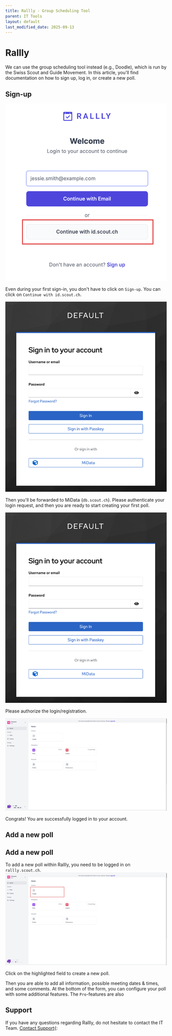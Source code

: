 ```yaml
---
title: Rallly - Group Scheduling Tool
parent: IT Tools
layout: default
last_modified_date: 2025-09-13
---
```


# Rallly

We can use the group scheduling tool instead (e.g., Doodle), which is run by the Swiss Scout and Guide Movement.
In this article, you'll find documentation on how to sign up, log in, or create a new poll.

## Sign-up

![Rallly Screenshot Sign-up](images/rallly_sign-up.png)

Even during your first sign-in, you don't have to click on `Sign-up`. You can click on `Continue with id.scout.ch`.

![Rallly Screenshot Login with MiData](images/rallly_midata.png)

Then you'll be forwarded to MiData (`db.scout.ch`). Please authenticate your login request, and then you are ready to start creating your first poll.

![Rallly Screenshot Authorize with MiData](images/rallly_midata.png)

Please authorize the login/registration.

![Rallly Screenshot Success with MiData](images/rallly_success.png)

Congrats! You are successfully logged in to your account.

## Add a new poll

## Add a new poll

To add a new poll within Rallly, you need to be logged in on `rallly.scout.ch`.
![Rallly Screenshot Create a new poll](images/rallly_create.png)

Click on the highlighted field to create a new poll.

Then you are able to add all information, possible meeting dates & times, and some comments. At the bottom of the form, you can configure your poll with some additional features. The `Pro`-features are also

## Support
If you have any questions regarding Rallly, do not hesitate to contact the IT Team.
[Contact Support](https://docs.jamboree.ch/docs/support){: